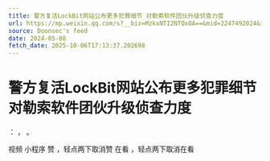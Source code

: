 ```yaml
---
title: 警方复活LockBit网站公布更多犯罪细节 对勒索软件团伙升级侦查力度
url: https://mp.weixin.qq.com/s?__biz=MzkxNTI2NTQxOA==&mid=2247492024&idx=2&sn=889dd877c7523092edb8e9ae1870f1ee
source: Doonsec's feed
date: 2024-05-08
fetch_date: 2025-10-06T17:13:37.202698
---
```


# 警方复活LockBit网站公布更多犯罪细节 对勒索软件团伙升级侦查力度

：
，
。

视频
小程序
赞
，轻点两下取消赞
在看
，轻点两下取消在看